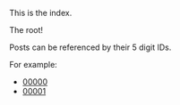 This is the index. 

The root!

Posts can be referenced by their 5 digit IDs.

For example:

* [00000](00000.html)
* [00001](00001.html)